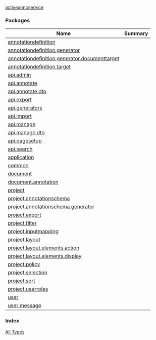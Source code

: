 [activeannoservice](./index.md)

### Packages

| Name | Summary |
|---|---|
| [annotationdefinition](annotationdefinition/index.md) |  |
| [annotationdefinition.generator](annotationdefinition.generator/index.md) |  |
| [annotationdefinition.generator.documenttarget](annotationdefinition.generator.documenttarget/index.md) |  |
| [annotationdefinition.target](annotationdefinition.target/index.md) |  |
| [api.admin](api.admin/index.md) |  |
| [api.annotate](api.annotate/index.md) |  |
| [api.annotate.dto](api.annotate.dto/index.md) |  |
| [api.export](api.export/index.md) |  |
| [api.generators](api.generators/index.md) |  |
| [api.import](api.import/index.md) |  |
| [api.manage](api.manage/index.md) |  |
| [api.manage.dto](api.manage.dto/index.md) |  |
| [api.pagesetup](api.pagesetup/index.md) |  |
| [api.search](api.search/index.md) |  |
| [application](application/index.md) |  |
| [common](common/index.md) |  |
| [document](document/index.md) |  |
| [document.annotation](document.annotation/index.md) |  |
| [project](project/index.md) |  |
| [project.annotationschema](project.annotationschema/index.md) |  |
| [project.annotationschema.generator](project.annotationschema.generator/index.md) |  |
| [project.export](project.export/index.md) |  |
| [project.filter](project.filter/index.md) |  |
| [project.inputmapping](project.inputmapping/index.md) |  |
| [project.layout](project.layout/index.md) |  |
| [project.layout.elements.action](project.layout.elements.action/index.md) |  |
| [project.layout.elements.display](project.layout.elements.display/index.md) |  |
| [project.policy](project.policy/index.md) |  |
| [project.selection](project.selection/index.md) |  |
| [project.sort](project.sort/index.md) |  |
| [project.userroles](project.userroles/index.md) |  |
| [user](user/index.md) |  |
| [user.message](user.message/index.md) |  |

### Index

[All Types](alltypes/index.md)